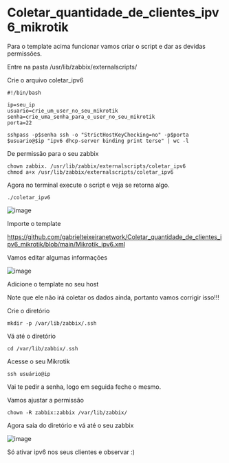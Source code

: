 # Coletar_quantidade_de_clientes_ipv6_mikrotik

Para o template acima funcionar vamos criar o script e dar as devidas permissões.

Entre na pasta /usr/lib/zabbix/externalscripts/ 

Crie o arquivo coletar_ipv6

    #!/bin/bash

    ip=seu_ip
    usuario=crie_um_user_no_seu_mikrotik
    senha=crie_uma_senha_para_o_user_no_seu_mikrotik
    porta=22

    sshpass -p$senha ssh -o "StrictHostKeyChecking=no" -p$porta $usuario@$ip "ipv6 dhcp-server binding print terse" | wc -l
De permissão para o seu zabbix

    chown zabbix. /usr/lib/zabbix/externalscripts/coletar_ipv6
    chmod a+x /usr/lib/zabbix/externalscripts/coletar_ipv6
Agora no terminal execute o script e veja se retorna algo.

    ./coletar_ipv6
![image](https://user-images.githubusercontent.com/94009104/236940404-9ed894d7-4fbf-4288-b625-7ea750d77668.png)

Importe o template 

https://github.com/gabrielteixeiranetwork/Coletar_quantidade_de_clientes_ipv6_mikrotik/blob/main/Mikrotik_ipv6.xml

Vamos editar algumas informações

![image](https://user-images.githubusercontent.com/94009104/236944261-f3927489-e035-49d8-963d-f3802292fbf7.png)

Adicione o template no seu host

Note que ele não irá coletar os dados ainda, portanto vamos corrigir isso!!!

Crie o diretório 

    mkdir -p /var/lib/zabbix/.ssh
Vá até o diretório

    cd /var/lib/zabbix/.ssh
Acesse o seu Mikrotik

    ssh usuário@ip
Vai te pedir a senha, logo em seguida feche o mesmo.

Vamos ajustar a permissão

    chown -R zabbix:zabbix /var/lib/zabbix/
Agora saia do diretório e vá até o seu zabbix

![image](https://user-images.githubusercontent.com/94009104/236945763-cd8da07a-af19-4629-be21-949253a77f46.png)

Só ativar ipv6 nos seus clientes e observar :)
